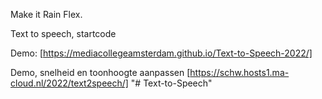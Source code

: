 Make it Rain Flex.

Text to speech, startcode

Demo: [https://mediacollegeamsterdam.github.io/Text-to-Speech-2022/]



Demo, snelheid en toonhoogte aanpassen [https://schw.hosts1.ma-cloud.nl/2022/text2speech/]
"# Text-to-Speech" 
